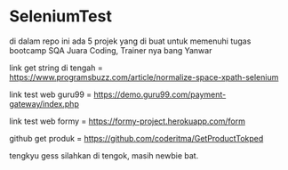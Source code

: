# SeleniumTest
di dalam repo ini ada 5 projek yang di buat untuk memenuhi tugas bootcamp SQA Juara Coding, Trainer nya bang Yanwar

link get string di tengah = https://www.programsbuzz.com/article/normalize-space-xpath-selenium

link test web guru99 = https://demo.guru99.com/payment-gateway/index.php

link test web formy = https://formy-project.herokuapp.com/form

github get produk = https://github.com/coderitma/GetProductTokped

tengkyu gess silahkan di tengok, masih newbie bat.
